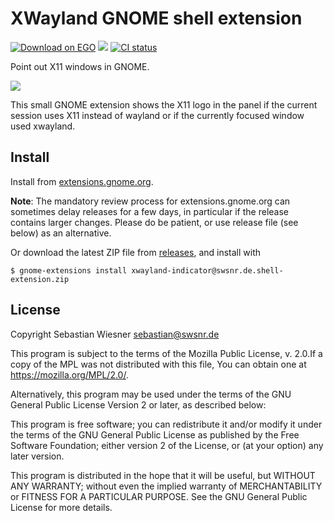 # XWayland GNOME shell extension

[![Download on EGO](https://img.shields.io/badge/EGO-install-blue)](https://extensions.gnome.org/extension/6676/xwayland-indicator/)
[![](https://img.shields.io/github/v/release/swsnr/gnome-shell-extension-xwayland-indicator)](https://github.com/swsnr/gnome-shell-extension-xwayland-indicator/releases/)
[![CI status](https://img.shields.io/github/actions/workflow/status/swsnr/gnome-shell-extension-xwayland-indicator/ci.yaml)](https://github.com/swsnr/gnome-shell-extension-xwayland-indicator/actions)

Point out X11 windows in GNOME.

![](./screenshot.png)

This small GNOME extension shows the X11 logo in the panel if the current session uses X11 instead of wayland or if the currently focused window used xwayland.

## Install

Install from [extensions.gnome.org](https://extensions.gnome.org/extension/6676/xwayland-indicator/).

**Note**: The mandatory review process for extensions.gnome.org can sometimes delay releases for a few days, in particular if the release contains larger changes.
Please do be patient, or use release file (see below) as an alternative.

Or download the latest ZIP file from [releases](https://github.com/swsnr/gnome-shell-extension-xwayland-indicator/releases),
and install with

```console
$ gnome-extensions install xwayland-indicator@swsnr.de.shell-extension.zip
```

## License

Copyright Sebastian Wiesner <sebastian@swsnr.de>

This program is subject to the terms of the Mozilla Public
License, v. 2.0.If a copy of the MPL was not distributed with this
file, You can obtain one at https://mozilla.org/MPL/2.0/.

Alternatively, this program may be used under the terms
of the GNU General Public License Version 2 or later, as described below:

This program is free software; you can redistribute it and/or modify
it under the terms of the GNU General Public License as published by
the Free Software Foundation; either version 2 of the License, or
(at your option) any later version.

This program is distributed in the hope that it will be useful,
but WITHOUT ANY WARRANTY; without even the implied warranty of
MERCHANTABILITY or FITNESS FOR A PARTICULAR PURPOSE. See the
GNU General Public License for more details.

